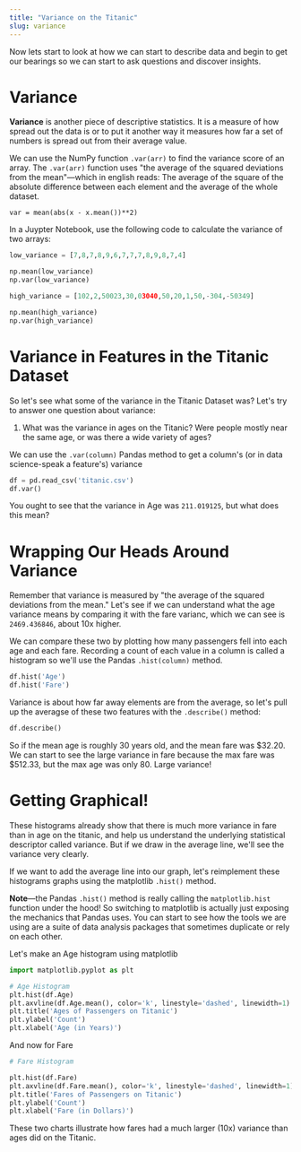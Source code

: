 ```yaml
---
title: "Variance on the Titanic"
slug: variance
---
```


Now lets start to look at how we can start to describe data and begin to get our bearings so we can start to ask questions and discover insights.

# Variance

**Variance** is another piece of descriptive statistics. It is a measure of how spread out the data is or to put it another way it measures how far a set of numbers is spread out from their average value.

We can use the NumPy function `.var(arr)` to find the variance score of an array. The `.var(arr)` function uses "the average of the squared deviations from the mean"—which in english reads: The average of the square of the absolute difference between each element and the average of the whole dataset.

```
var = mean(abs(x - x.mean())**2)
```

In a Juypter Notebook, use the following code to calculate the variance of two arrays:

```py
low_variance = [7,8,7,8,9,6,7,7,7,8,9,8,7,4]

np.mean(low_variance)
np.var(low_variance)

high_variance = [102,2,50023,30,03040,50,20,1,50,-304,-50349]

np.mean(high_variance)
np.var(high_variance)
```

# Variance in Features in the Titanic Dataset

So let's see what some of the variance in the Titanic Dataset was? Let's try to answer one question about variance:

1. What was the variance in ages on the Titanic? Were people mostly near the same age, or was there a wide variety of ages?

We can use the `.var(column)` Pandas method to get a column's (or in data science-speak a feature's) variance

```py
df = pd.read_csv('titanic.csv')
df.var()
```

You ought to see that the variance in Age was `211.019125`, but what does this mean?

# Wrapping Our Heads Around Variance

Remember that variance is measured by "the average of the squared deviations from the mean." Let's see if we can understand what the age variance means by comparing it with the fare varianc, which we can see is `2469.436846`, about 10x higher.

We can compare these two by plotting how many passengers fell into each age and each fare. Recording a count of each value in a column is called a histogram so we'll use the Pandas `.hist(column)` method.

```py
df.hist('Age')
df.hist('Fare')
```

Variance is about how far away elements are from the average, so let's pull up the averagse of these two features with the `.describe()` method:

```py
df.describe()
```

So if the mean age is roughly 30 years old, and the mean fare was $32.20. We can start to see the large variance in fare because the max fare was $512.33, but the max age was only 80. Large variance!

# Getting Graphical!

These histograms already show that there is much more variance in fare than in age on the titanic, and help us understand the underlying statistical descriptor called variance. But if we draw in the average line, we'll see the variance very clearly.

If we want to add the average line into our graph, let's reimplement these histograms graphs using the matplotlib `.hist()` method.

**Note**—the Pandas `.hist()` method is really calling the `matplotlib.hist` function under the hood! So switching to matplotlib is actually just exposing the mechanics that Pandas uses. You can start to see how the tools we are using are a suite of data analysis packages that sometimes duplicate or rely on each other.

Let's make an Age histogram using matplotlib

```py
import matplotlib.pyplot as plt

# Age Histogram
plt.hist(df.Age)
plt.axvline(df.Age.mean(), color='k', linestyle='dashed', linewidth=1)
plt.title('Ages of Passengers on Titanic')
plt.ylabel('Count')
plt.xlabel('Age (in Years)')
```

And now for Fare

```py
# Fare Histogram

plt.hist(df.Fare)
plt.axvline(df.Fare.mean(), color='k', linestyle='dashed', linewidth=1)
plt.title('Fares of Passengers on Titanic')
plt.ylabel('Count')
plt.xlabel('Fare (in Dollars)')
```

These two charts illustrate how fares had a much larger (10x) variance than ages did on the Titanic.
